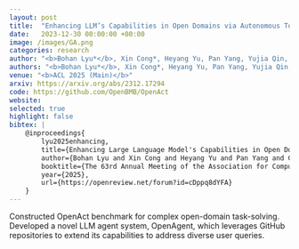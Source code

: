 ```yaml
---
layout: post
title:  "Enhancing LLM’s Capabilities in Open Domains via Autonomous Tool Integration"
date:   2023-12-30 00:00:00 +00:00
image: /images/GA.png
categories: research
author: "<b>Bohan Lyu*</b>, Xin Cong*, Heyang Yu, Pan Yang, Yujia Qin, Yining Ye, Yaxi Lu, Zhong Zhang, Yukun Yan, Yankai Lin, Zhiyuan Liu, Maosong Sun"
authors: "<b>Bohan Lyu*</b>, Xin Cong*, Heyang Yu, Pan Yang, Yujia Qin, Yining Ye, Yaxi Lu, Zhong Zhang, Yukun Yan, Yankai Lin, Zhiyuan Liu, Maosong Sun"
venue: "<b>ACL 2025 (Main)</b>"
arxiv: https://arxiv.org/abs/2312.17294
code: https://github.com/OpenBMB/OpenAct
website: 
selected: true
highlight: false
bibtex: |
    @inproceedings{
        lyu2025enhancing,
        title={Enhancing Large Language Model's Capabilities in Open Domains via Autonomous Tool Integration from {GitHub}},
        author={Bohan Lyu and Xin Cong and Heyang Yu and Pan Yang and Cheng Qian and Zihe Wang and Yujia Qin and Yining Ye and Yaxi Lu and Chen Qian and Zhong Zhang and Yukun Yan and Yankai Lin and Zhiyuan Liu and Maosong Sun},
        booktitle={The 63rd Annual Meeting of the Association for Computational Linguistics},
        year={2025},
        url={https://openreview.net/forum?id=cDppq8dYFA}
    }
---
```

Constructed OpenAct benchmark for complex open-domain task-solving. Developed a novel LLM agent system, OpenAgent, which leverages GitHub repositories to extend its capabilities to address diverse user queries.